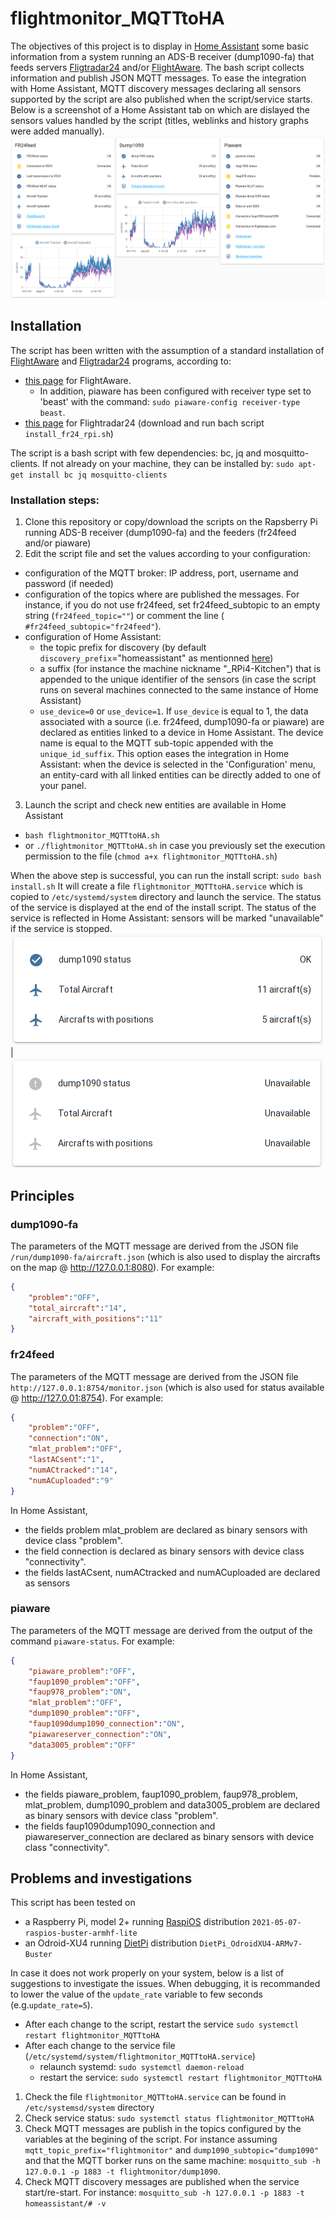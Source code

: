 # flightmonitor_MQTTtoHA

The objectives of this project is to display in [Home Assistant](https://www.home-assistant.io) some basic information from a system running an ADS-B receiver (dump1090-fa) that feeds servers [Fligtradar24](https://www.flightradar24.com) and/or [FlightAware](https://www.flightaware.com).
The bash script collects information and publish JSON MQTT messages. To ease the integration with Home Assistant, MQTT discovery messages declaring all sensors supported by the script are also published when the script/service starts.
Below is a screenshot of a Home Assistant tab on which are dislayed the sensors values handled by the script (titles, weblinks and history graphs were added manually).
![Screenshot of Home Assistant tab with the sensors handled by the script](/images/screenshot_sensors_inHA.png)

## Installation
The script has been written with the assumption of a standard installation of [FlightAware](https://www.flightaware.com) and [Fligtradar24](https://www.flightradar24.com) programs, according to:
* [this page](https://flightaware.com/adsb/piaware/install) for FlightAware.
  * In addition, piaware has been configured with receiver type set to 'beast' with the command: `sudo piaware-config receiver-type beast`.
* [this page](https://www.flightradar24.com/share-your-data) for Flightradar24 (download and run bach script `install_fr24_rpi.sh`)

The script is a bash script with few dependencies: bc, jq and mosquitto-clients. If not already on your machine, they can be installed by:
`sudo apt-get install bc jq mosquitto-clients`
### Installation steps:
1. Clone this repository or copy/download the scripts on the Rapsberry Pi running ADS-B receiver (dump1090-fa) and the feeders (fr24feed and/or piaware)
2. Edit the script file and set the values according to your configuration:
  * configuration of the MQTT broker: IP address, port, username and password (if needed)
  * configuration of the topics where are published the messages. For instance, if you do not use fr24feed, set fr24feed_subtopic to an empty string (`fr24feed_topic=""`) or comment the line (` #fr24feed_subtopic="fr24feed"`).
  * configuration of Home Assistant: 
    * the topic prefix for discovery (by default `discovery_prefix`="homeassistant" as mentionned [here](https://www.home-assistant.io/docs/mqtt/discovery/))
    * a suffix (for instance the machine nickname "_RPi4-Kitchen") that is appended to the unique identifier of the sensors (in case the script runs on several machines connected to the same instance of Home Assistant)
    * `use_device=0` or `use_device=1`. If `use_device` is equal to 1, the data associated with a source (i.e. fr24feed, dump1090-fa or piaware) are declared as entities linked to a device in Home Assistant. The device name is equal to the MQTT sub-topic appended with the `unique_id_suffix`. This option eases the integration in Home Assistant: when the device is selected in the 'Configuration' menu, an entity-card with all linked entities can be directly added to one of your panel.
3. Launch the script and check new entities are available in Home Assistant
  * `bash flightmonitor_MQTTtoHA.sh`
  * or `./flightmonitor_MQTTtoHA.sh` in case you previously set the execution permission to the file (`chmod a+x flightmonitor_MQTTtoHA.sh`)
 
 When the above step is successful, you can run the install script:
 `sudo bash install.sh`
 It will create a file `flightmonitor_MQTTtoHA.service` which is copied to `/etc/systemd/system` directory and launch the service. The status of the service is displayed at the end of the install script. The status of the service is reflected in Home Assistant: sensors will be marked "unavailable" if the service is stopped.
 ![Sensors available (service: active)](/images/ServiceStart-SensorsAvailable.png) | ![Sensors unavailable (service: stop)](/images/ServiceStop-SensorsUnavailable.png)
 
 ## Principles
 ### dump1090-fa
 The parameters of the MQTT message are derived from the JSON file `/run/dump1090-fa/aircraft.json` (which is also used to display the aircrafts on the map @ http://127.0.0.1:8080). For example:
```JSON
{
    "problem":"OFF",
    "total_aircraft":"14",
    "aircraft_with_positions":"11"
}
```
  ### fr24feed
The parameters of the MQTT message are derived from the JSON file `http://127.0.0.1:8754/monitor.json` (which is also used for status available @ http://127.0.01:8754). For example:
```JSON
{
    "problem":"OFF",
    "connection":"ON",
    "mlat_problem":"OFF",
    "lastACsent":"1",
    "numACtracked":"14",
    "numACuploaded":"9"
}
```
In Home Assistant,
 * the fields problem mlat_problem are declared as binary sensors with device class "problem".
 * the field connection is declared as binary sensors with device class "connectivity".
 * the fields lastACsent, numACtracked and numACuploaded are declared as sensors

### piaware
The parameters of the MQTT message are derived from the output of the command `piaware-status`. For example:
```json
{
    "piaware_problem":"OFF",
    "faup1090_problem":"OFF",
    "faup978_problem":"ON",
    "mlat_problem":"OFF",
    "dump1090_problem":"OFF",
    "faup1090dump1090_connection":"ON",
    "piawareserver_connection":"ON",
    "data3005_problem":"OFF"
}
```
 In Home Assistant, 
  * the fields piaware_problem, faup1090_problem, faup978_problem, mlat_problem, dump1090_problem and data3005_problem are declared as binary sensors with device class "problem".
  * the fields faup1090dump1090_connection and piawareserver_connection are declared as binary sensors with device class "connectivity".
 
 ## Problems and investigations
 This script has been tested on
 * a Raspberry Pi, model 2+ running [RaspiOS](https://www.raspberrypi.org/software/operating-systems/) distribution `2021-05-07-raspios-buster-armhf-lite`
 * an Odroid-XU4 running [DietPi](https://www.dietpi.com) distribution `DietPi_OdroidXU4-ARMv7-Buster`

In case it does not work properly on your system, below is a list of suggestions to investigate the issues.
  When debugging, it is recommanded to lower the value of the `update_rate` variable to few seconds (e.g.`update_rate=5`).
 * After each change to the script, restart the service `sudo systemctl restart flightmonitor_MQTTtoHA`
 * After each change to the service file (`/etc/systemd/system/flightmonitor_MQTTtoHA.service`)
   * relaunch systemd: `sudo systemctl daemon-reload`
   * restart the service: `sudo systemctl restart flightmonitor_MQTTtoHA`
 1. Check the file `flightmonitor_MQTTtoHA.service` can be found in `/etc/systemsd/system` directory
 2. Check service status: `sudo systemctl status flightmonitor_MQTTtoHA`
 3. Check MQTT messages are publish in the topics configured by the variables at the begining of the script. For instance assuming `mqtt_topic_prefix="flightmonitor"` and `dump1090_subtopic="dump1090"` and that the MQTT borker runs on the same machine:
 `mosquitto_sub -h 127.0.0.1 -p 1883 -t flightmonitor/dump1090`. 
 4. Check MQTT discovery messages are published when the service start/re-start. For instance:
 `mosquitto_sub -h 127.0.0.1 -p 1883 -t homeassistant/# -v`
 
 
